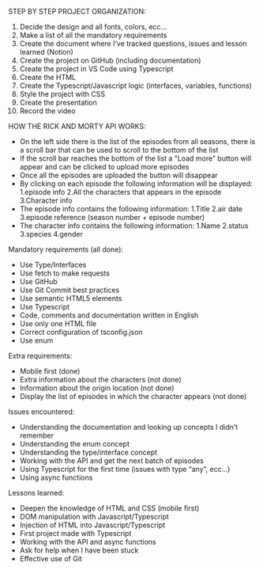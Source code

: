 STEP BY STEP PROJECT ORGANIZATION:
1. Decide the design and all fonts, colors, ecc…
2. Make a list of all the mandatory requirements
3. Create the document where I’ve tracked questions, issues and lesson learned (Notion)
4. Create the project on GitHub (including documentation)
5. Create the project in VS Code using Typescript
6. Create the HTML
7. Create the Typescript/Javascript logic (interfaces, variables, functions)
8. Style the project with CSS
9. Create the presentation
10. Record the video

HOW THE RICK AND MORTY API WORKS:
- On the left side there is the list of the episodes from all seasons, there is a scroll bar that can be used to scroll to the bottom of the list
- If the scroll bar reaches the bottom of the list a "Load more" button will appear and can be clicked to upload more episodes
- Once all the episodes are uploaded the button will disappear
- By clicking on each episode the following information will be displayed:
1.episode info
2.All the characters that appears in the episode
3.Character info
- The episode info contains the following information:
1.Title
2.air date
3.episode reference (season number + episode number)
- The character info contains the following information:
1.Name
2.status
3.species
4.gender

Mandatory requirements (all done):
- Use Type/Interfaces
- Use fetch to make requests
- Use GitHub
- Use Git Commit best practices
- Use semantic HTML5 elements
- Use Typescript
- Code, comments and documentation written in English
- Use only one HTML file
- Correct configuration of tsconfig.json
- Use enum

Extra requirements:
- Mobile first (done)
- Extra information about the characters (not done)
- Information about the origin location (not done)
- Display the list of episodes in which the character appears (not done)

Issues encountered:
- Understanding the documentation and looking up concepts I didn’t remember
- Understanding the enum concept
- Understanding the type/interface concept
- Working with the API and get the next batch of episodes
- Using Typescript for the first time (issues with type “any”, ecc…)
- Using async functions

Lessons learned:
- Deepen the knowledge of HTML and CSS (mobile first)
- DOM manipulation with Javascript/Typescript
- Injection of HTML into Javascript/Typescript
- First project made with Typescript
- Working with the API and async functions
- Ask for help when I have been stuck
- Effective use of Git


